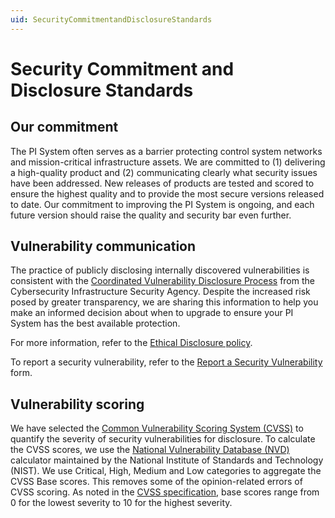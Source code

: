```yaml
---
uid: SecurityCommitmentandDisclosureStandards
---
```


# Security Commitment and Disclosure Standards

## Our commitment

The PI System often serves as a barrier protecting control system networks and mission-critical infrastructure assets. We are committed to (1) delivering a high-quality product and (2) communicating clearly what security issues have been addressed. New releases of products are tested and scored to ensure the highest quality and to provide the most secure versions released to date. Our commitment to improving the PI System is ongoing, and each future version should raise the quality and security bar even further.  

## Vulnerability communication

The practice of publicly disclosing internally discovered vulnerabilities is consistent with the [Coordinated Vulnerability Disclosure Process](https://www.first.org/cvss/v2/guide) from the Cybersecurity Infrastructure Security Agency. Despite the increased risk posed by greater transparency, we are sharing this information to help you make an informed decision about when to upgrade to ensure your PI System has the best available protection.

For more information, refer to the [Ethical Disclosure policy](https://www.aveva.com/en/legal/osisoft-terms-and-conditions/osisoft-ethical-disclosure/).

To report a security vulnerability, refer to the [Report a Security Vulnerability](https://www.aveva.com/en/legal/osisoft-terms-and-conditions/report-security/) form.  

## Vulnerability scoring

We have selected the [Common Vulnerability Scoring System (CVSS)](https://www.first.org/cvss/v2/guide) to quantify the severity of security vulnerabilities for disclosure. To calculate the CVSS scores, we use the [National Vulnerability Database (NVD)](https://nvd.nist.gov/vuln-metrics/cvss/v3-calculator) calculator maintained by the National Institute of Standards and Technology (NIST). We use Critical, High, Medium and Low categories to aggregate the CVSS Base scores. This removes some of the opinion-related errors of CVSS scoring. As noted in the [CVSS specification](https://www.first.org/cvss/specification-document), base scores range from 0 for the lowest severity to 10 for the highest severity.
